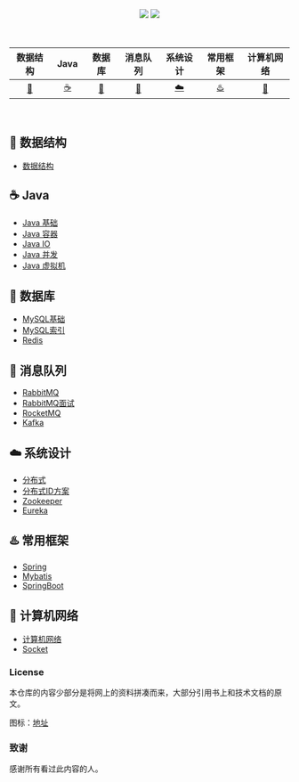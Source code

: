 <div align="center">
    <a href="https://github.com/robert202003/Java-Notes"> <img src="https://badgen.net/github/stars/robert202003/Java-Notes?icon=github&color=4ab8a1"></a>
    <a href="https://github.com/robert202003/Java-Notes"> <img src="https://badgen.net/github/forks/robert202003/Java-Notes?icon=github&color=4ab8a1"></a>
</div>
<br>

<br>

| 数据结构 | &nbsp;Java&nbsp; |数据库 | 消息队列 | 系统设计| 常用框架| 计算机网络 | 
| :------: | :------: | :------: | :------: | :------: | :------: | :------: | 
| [:pencil:](#pencil-数据结构)| [:coffee:](#coffee-java) | [:bicyclist:](#notebook-数据库) | [:rabbit:](#rabbit-消息队列) | [:cloud:](#cloud-系统设计) | [:hotsprings:](#hotsprings-常用框架) |[:running_shirt_with_sash:](#running_shirt_with_sash-计算机网络) |
<br>

## :pencil: 数据结构

- [数据结构](https://github.com/robert202003/Java-Notes/blob/master/docs/datastructure-algorithm/datastructure.md)

## :coffee: Java

- [Java 基础](https://github.com/robert202003/Java-Notes/blob/master/docs/java/basic.md)
- [Java 容器](https://github.com/robert202003/Java-Notes/blob/master/docs/java/collections.md)
- [Java IO](https://github.com/robert202003/Java-Notes/blob/master/docs/java/IO.md)
- [Java 并发](https://github.com/robert202003/Java-Notes/blob/master/docs/java/multi-thread.md)
- [Java 虚拟机](https://github.com/robert202003/Java-Notes/blob/master/docs/java/jvm.md)

## :bicyclist: 数据库

- [MySQL基础](https://github.com/robert202003/Java-Notes/blob/master/docs/database/MYSQL.md)
- [MySQL索引](https://github.com/robert202003/Java-Notes/blob/master/docs/database/MySQL-Index.md)
- [Redis](https://github.com/robert202003/Java-Notes/blob/master/docs/database/Redis.md)

## :rabbit: 消息队列

- [RabbitMQ](https://github.com/robert202003/Java-Notes/blob/master/docs/mq/RabbitMQ.md)
- [RabbitMQ面试](https://github.com/robert202003/Java-Notes/blob/master/docs/mq/RabbitMQ面试.md)
- [RocketMQ](https://github.com/robert202003/Java-Notes/blob/master/docs/mq/RocketMQ.md)
- [Kafka](https://github.com/robert202003/Java-Notes/blob/master/docs/mq/RocketMQ.md)

## :cloud: 系统设计

- [分布式](https://github.com/robert202003/Java-Notes/blob/master/docs/system-design/分布式.md)
- [分布式ID方案](https://github.com/robert202003/Java-Notes/blob/master/docs/system-design/分布式ID.md)
- [Zookeeper](https://github.com/robert202003/Java-Notes/blob/master/docs/system-design/Zookeeper.md)
- [Eureka](https://github.com/robert202003/Java-Notes/blob/master/docs/system-design/Eureka.md)

## :hotsprings: 常用框架

- [Spring](https://github.com/robert202003/Java-Notes/blob/master/docs/framework/Spring.md)
- [Mybatis](https://github.com/robert202003/Java-Notes/blob/master/docs/framework/MyBatis.md)
- [SpringBoot](https://github.com/robert202003/Java-Notes/blob/master/docs/framework/SpringBoot.md)

## :running_shirt_with_sash: 计算机网络

- [计算机网络](https://github.com/robert202003/Java-Notes/blob/master/docs/network/计算机网络.md)
- [Socket](https://github.com/robert202003/Java-Notes/blob/master/docs/network/Socket.md)

### License

本仓库的内容少部分是将网上的资料拼凑而来，大部分引用书上和技术文档的原文。

图标：[地址](https://www.webfx.com/tools/emoji-cheat-sheet/)

### 致谢

感谢所有看过此内容的人。

